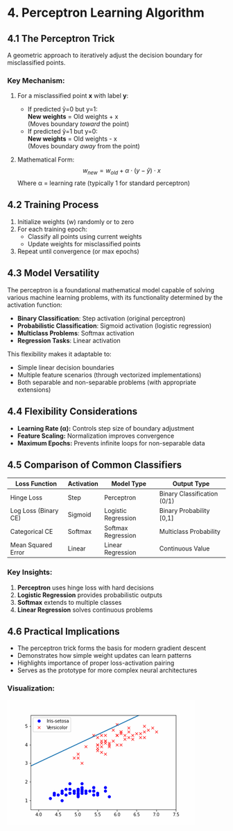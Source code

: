 # **4. Perceptron Learning Algorithm**

## **4.1 The Perceptron Trick**
A geometric approach to iteratively adjust the decision boundary for misclassified points.

### **Key Mechanism:**
1. For a misclassified point **x** with label **y**:
   - If predicted ŷ=0 but y=1:  
     **New weights** = Old weights + x  
     (Moves boundary *toward* the point)
   - If predicted ŷ=1 but y=0:  
     **New weights** = Old weights - x  
     (Moves boundary *away* from the point)

2. Mathematical Form:  
   $$
   w_{new} = w_{old} + \alpha \cdot (y - \hat{y}) \cdot x
   $$
   Where α = learning rate (typically 1 for standard perceptron)

## **4.2 Training Process**
1. Initialize weights (w) randomly or to zero
2. For each training epoch:
   - Classify all points using current weights
   - Update weights for misclassified points
3. Repeat until convergence (or max epochs)

## **4.3 Model Versatility**
The perceptron is a foundational mathematical model capable of solving various machine learning problems, with its functionality determined by the activation function:
- **Binary Classification**: Step activation (original perceptron)
- **Probabilistic Classification**: Sigmoid activation (logistic regression)
- **Multiclass Problems**: Softmax activation
- **Regression Tasks**: Linear activation

This flexibility makes it adaptable to:
- Simple linear decision boundaries
- Multiple feature scenarios (through vectorized implementations)
- Both separable and non-separable problems (with appropriate extensions)

## **4.4 Flexibility Considerations**
- **Learning Rate (α):** Controls step size of boundary adjustment
- **Feature Scaling:** Normalization improves convergence
- **Maximum Epochs:** Prevents infinite loops for non-separable data

## **4.5 Comparison of Common Classifiers**

| Loss Function          | Activation | Model Type               | Output Type               |
|------------------------|------------|--------------------------|---------------------------|
| Hinge Loss             | Step       | Perceptron               | Binary Classification (0/1) |
| Log Loss (Binary CE)   | Sigmoid    | Logistic Regression      | Binary Probability [0,1]  |
| Categorical CE         | Softmax    | Softmax Regression       | Multiclass Probability    |
| Mean Squared Error     | Linear     | Linear Regression        | Continuous Value          |

### **Key Insights:**
1. **Perceptron** uses hinge loss with hard decisions
2. **Logistic Regression** provides probabilistic outputs
3. **Softmax** extends to multiple classes
4. **Linear Regression** solves continuous problems

## **4.6 Practical Implications**
- The perceptron trick forms the basis for modern gradient descent
- Demonstrates how simple weight updates can learn patterns
- Highlights importance of proper loss-activation pairing
- Serves as the prototype for more complex neural architectures

### **Visualization:**
![](assets/perceptron-trick.gif)
